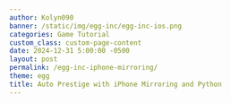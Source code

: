 ```yaml
---
author: Kolyn090
banner: /static/img/egg-inc/egg-inc-ios.png
categories: Game Tutorial
custom_class: custom-page-content
date: 2024-12-31 5:00:00 -0500
layout: post
permalink: /egg-inc-iphone-mirroring/
theme: egg
title: Auto Prestige with iPhone Mirroring and Python
---
```

